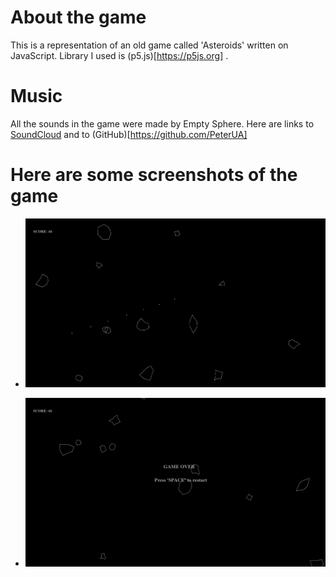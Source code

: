 # About the game
This is a representation of an old game called 'Asteroids' written on JavaScript. Library I used is (p5.js)[https://p5js.org] . 

# Music
All the sounds in the game were made by Empty Sphere. Here are links to [SoundCloud](https://soundcloud.com/empty_sphere) and to (GitHub)[https://github.com/PeterUA] 

# Here are some screenshots of the game

 - ![](./screenshots/im1.png)

 - ![](./screenshots/im2.png)
